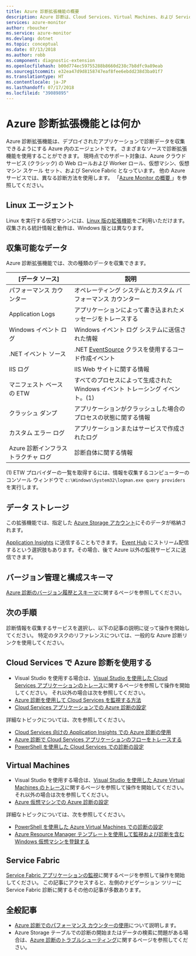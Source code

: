 ```yaml
---
title: Azure 診断拡張機能の概要
description: Azure 診断は、Cloud Services、Virtual Machines、および Service Fabric でのデバッグ、パフォーマンス測定、監視、トラフィック分析に使用できます。
services: azure-monitor
author: rboucher
ms.service: azure-monitor
ms.devlang: dotnet
ms.topic: conceptual
ms.date: 07/13/2018
ms.author: robb
ms.component: diagnostic-extension
ms.openlocfilehash: b00d774ec59755288b8660d238c7b8dfc9a89eab
ms.sourcegitcommit: e32ea47d9d8158747eaf8fee6ebdd238d3ba01f7
ms.translationtype: HT
ms.contentlocale: ja-JP
ms.lasthandoff: 07/17/2018
ms.locfileid: "39089895"
---
```

# <a name="what-is-azure-diagnostics-extension"></a>Azure 診断拡張機能とは何か
Azure 診断拡張機能は、デプロイされたアプリケーションで診断データを収集できるようにする Azure 内のエージェントです。 さまざまなソースで診断拡張機能を使用することができます。 現時点でのサポート対象は、Azure クラウド サービス (クラシック) の Web ロールおよび Worker ロール、仮想マシン、仮想マシン スケール セット、および Service Fabric となっています。 他の Azure サービスでは、異なる診断方法を使用します。 「[Azure Monitor の概要 ](monitoring-overview.md)」を参照してください。 

## <a name="linux-agent"></a>Linux エージェント
Linux を実行する仮想マシンには、[Linux 版の拡張機能](../virtual-machines/linux/diagnostic-extension.md)をご利用いただけます。 収集される統計情報と動作は、Windows 版とは異なります。 

## <a name="data-you-can-collect"></a>収集可能なデータ
Azure 診断拡張機能では、次の種類のデータを収集できます。

| [データ ソース] | 説明 |
| --- | --- |
| パフォーマンス カウンター |オペレーティング システムとカスタム パフォーマンス カウンター |
| Application Logs |アプリケーションによって書き込まれたメッセージをトレースする |
| Windows イベント ログ |Windows イベント ログ システムに送信された情報 |
| .NET イベント ソース |.NET [EventSource](https://msdn.microsoft.com/library/system.diagnostics.tracing.eventsource.aspx) クラスを使用するコード作成イベント |
| IIS ログ |IIS Web サイトに関する情報 |
| マニフェスト ベースの ETW |すべてのプロセスによって生成された Windows イベント トレーシング イベント。(1) |
| クラッシュ ダンプ |アプリケーションがクラッシュした場合のプロセスの状態に関する情報 |
| カスタム エラー ログ |アプリケーションまたはサービスで作成されたログ |
| Azure 診断インフラストラクチャ ログ |診断自体に関する情報 |

(1) ETW プロバイダーの一覧を取得するには、情報を収集するコンピューターのコンソール ウィンドウで `c:\Windows\System32\logman.exe query providers` を実行します。 

## <a name="data-storage"></a>データ ストレージ
この拡張機能では、指定した [Azure Storage アカウント](azure-diagnostics-storage.md)にそのデータが格納されます。 

[Application Insights](../application-insights/app-insights-cloudservices.md) に送信することもできます。 [Event Hub](../event-hubs/event-hubs-what-is-event-hubs.md) にストリーム配信するという選択肢もあります。その場合、後で Azure 以外の監視サービスに送信できます。 


## <a name="versioning-and-configuration-schema"></a>バージョン管理と構成スキーマ
[Azure 診断のバージョン履歴とスキーマ](azure-diagnostics-versioning-history.md)に関するページを参照してください。


## <a name="next-steps"></a>次の手順
診断情報を収集するサービスを選択し、以下の記事の説明に従って操作を開始してください。 特定のタスクのリファレンスについては、一般的な Azure 診断リンクを使用してください。

## <a name="cloud-services-using-azure-diagnostics"></a>Cloud Services で Azure 診断を使用する
* Visual Studio を使用する場合は、[Visual Studio を使用した Cloud Services アプリケーションのトレース](../vs-azure-tools-debug-cloud-services-virtual-machines.md)に関するページを参照して操作を開始してください。 それ以外の場合は次を参照してください。
* [Azure 診断を使用して Cloud Services を監視する方法](../cloud-services/cloud-services-how-to-monitor.md)
* [Cloud Services アプリケーションでの Azure 診断の設定](../cloud-services/cloud-services-dotnet-diagnostics.md)

詳細なトピックについては、次を参照してください。

* [Cloud Services 向けの Application Insights での Azure 診断の使用](../application-insights/app-insights-cloudservices.md)
* [Azure 診断で Cloud Services アプリケーションのフローをトレースする](../cloud-services/cloud-services-dotnet-diagnostics-trace-flow.md)
* [PowerShell を使用した Cloud Services での診断の設定](../virtual-machines/windows/ps-extensions-diagnostics.md?toc=%2fazure%2fvirtual-machines%2fwindows%2ftoc.json)

## <a name="virtual-machines"></a>Virtual Machines
* Visual Studio を使用する場合は、[Visual Studio を使用した Azure Virtual Machines のトレース](../vs-azure-tools-debug-cloud-services-virtual-machines.md)に関するページを参照して操作を開始してください。 それ以外の場合は次を参照してください。
* [Azure 仮想マシンでの Azure 診断の設定](../virtual-machines-dotnet-diagnostics.md)

詳細なトピックについては、次を参照してください。

* [PowerShell を使用した Azure Virtual Machines での診断の設定](../virtual-machines/windows/ps-extensions-diagnostics.md?toc=%2fazure%2fvirtual-machines%2fwindows%2ftoc.json)
* [Azure Resource Manager テンプレートを使用して監視および診断を含む Windows 仮想マシンを登録する](../virtual-machines/windows/extensions-diagnostics-template.md?toc=%2fazure%2fvirtual-machines%2fwindows%2ftoc.json)

## <a name="service-fabric"></a>Service Fabric
[Service Fabric アプリケーションの監視](../service-fabric/service-fabric-diagnostics-how-to-monitor-and-diagnose-services-locally.md)に関するページを参照して操作を開始してください。 この記事にアクセスすると、左側のナビゲーション ツリーに Service Fabric 診断に関するその他の記事が多数あります。

## <a name="general-articles"></a>全般記事
* [Azure 診断でのパフォーマンス カウンターの使用](../cloud-services/diagnostics-performance-counters.md)について説明します。
* Azure Storage テーブルでの診断の開始またはデータの検索に問題がある場合は、[Azure 診断のトラブルシューティング](azure-diagnostics-troubleshooting.md)に関するページを参照してください。
